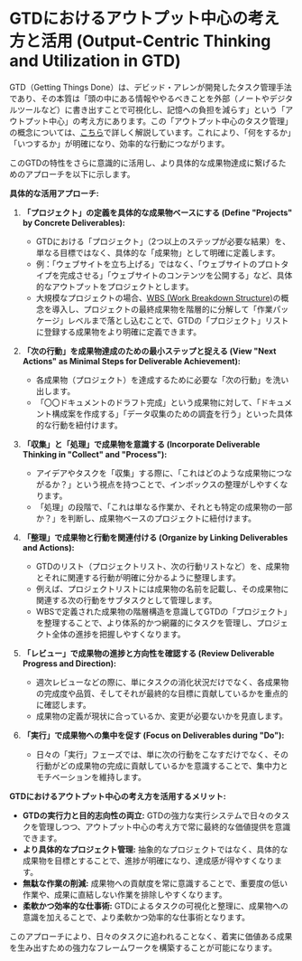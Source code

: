 # GTDにおけるアウトプット中心の考え方と活用 (Output-Centric Thinking and Utilization in GTD)

GTD（Getting Things
Done）は、デビッド・アレンが開発したタスク管理手法であり、その本質は「頭の中にある情報ややるべきことを外部（ノートやデジタルツールなど）に書き出すことで可視化し、記憶への負担を減らす」という「アウトプット中心」の考え方にあります。この「アウトプット中心のタスク管理」の概念については、[こちら](/docs/techniques/output-centric-task-management-pros-cons.md)で詳しく解説しています。これにより、「何をするか」「いつするか」が明確になり、効率的な行動につながります。

このGTDの特性をさらに意識的に活用し、より具体的な成果物達成に繋げるためのアプローチを以下に示します。

**具体的な活用アプローチ:**

1. **「プロジェクト」の定義を具体的な成果物ベースにする (Define "Projects" by
   Concrete Deliverables):**
   - GTDにおける「プロジェクト」（2つ以上のステップが必要な結果）を、単なる目標ではなく、具体的な「成果物」として明確に定義します。
   - 例：「ウェブサイトを立ち上げる」ではなく、「ウェブサイトのプロトタイプを完成させる」「ウェブサイトのコンテンツを公開する」など、具体的なアウトプットをプロジェクトとします。
   - 大規模なプロジェクトの場合、[WBS (Work Breakdown Structure)](/docs/techniques/work-breakdown-structure.md)の概念を導入し、プロジェクトの最終成果物を階層的に分解して「作業パッケージ」レベルまで落とし込むことで、GTDの「プロジェクト」リストに登録する成果物をより明確に定義できます。

1. **「次の行動」を成果物達成のための最小ステップと捉える (View "Next Actions"
   as Minimal Steps for Deliverable Achievement):**
   - 各成果物（プロジェクト）を達成するために必要な「次の行動」を洗い出します。
   - 「〇〇ドキュメントのドラフト完成」という成果物に対して、「ドキュメント構成案を作成する」「データ収集のための調査を行う」といった具体的な行動を紐付けます。

1. **「収集」と「処理」で成果物を意識する (Incorporate Deliverable Thinking in
   "Collect" and "Process"):**
   - アイデアやタスクを「収集」する際に、「これはどのような成果物につながるか？」という視点を持つことで、インボックスの整理がしやすくなります。
   - 「処理」の段階で、「これは単なる作業か、それとも特定の成果物の一部か？」を判断し、成果物ベースのプロジェクトに紐付けます。

1. **「整理」で成果物と行動を関連付ける (Organize by Linking Deliverables and
   Actions):**
   - GTDのリスト（プロジェクトリスト、次の行動リストなど）を、成果物とそれに関連する行動が明確に分かるように整理します。
   - 例えば、プロジェクトリストには成果物の名前を記載し、その成果物に関連する次の行動をサブタスクとして管理します。
   - WBSで定義された成果物の階層構造を意識してGTDの「プロジェクト」を整理することで、より体系的かつ網羅的にタスクを管理し、プロジェクト全体の進捗を把握しやすくなります。

1. **「レビュー」で成果物の進捗と方向性を確認する (Review Deliverable Progress
   and Direction):**
   - 週次レビューなどの際に、単にタスクの消化状況だけでなく、各成果物の完成度や品質、そしてそれが最終的な目標に貢献しているかを重点的に確認します。
   - 成果物の定義が現状に合っているか、変更が必要ないかを見直します。

1. **「実行」で成果物への集中を促す (Focus on Deliverables during "Do"):**
   - 日々の「実行」フェーズでは、単に次の行動をこなすだけでなく、その行動がどの成果物の完成に貢献しているかを意識することで、集中力とモチベーションを維持します。

**GTDにおけるアウトプット中心の考え方を活用するメリット:**

- **GTDの実行力と目的志向性の両立:**
  GTDの強力な実行システムで日々のタスクを管理しつつ、アウトプット中心の考え方で常に最終的な価値提供を意識できます。
- **より具体的なプロジェクト管理:**
  抽象的なプロジェクトではなく、具体的な成果物を目標とすることで、進捗が明確になり、達成感が得やすくなります。
- **無駄な作業の削減:**
  成果物への貢献度を常に意識することで、重要度の低い作業や、成果に直結しない作業を排除しやすくなります。
- **柔軟かつ効率的な仕事術:**
  GTDによるタスクの可視化と整理に、成果物への意識を加えることで、より柔軟かつ効率的な仕事術となります。

このアプローチにより、日々のタスクに追われることなく、着実に価値ある成果を生み出すための強力なフレームワークを構築することが可能になります。
